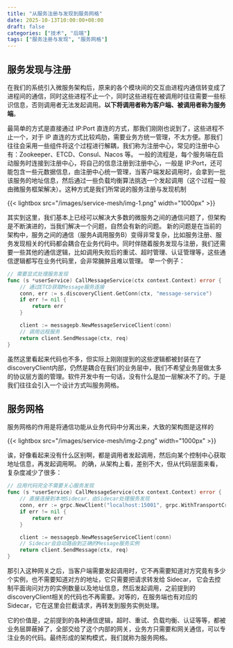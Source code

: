 ```yaml
---
title: "从服务注册与发现到服务网格"
date: 2025-10-13T10:00:00+08:00
draft: false
categories: ["技术", "后端"]
tags: ["服务注册与发现", "服务网格"]
---
```


## 服务发现与注册
在我们的系统引入微服务架构后，原来的各个模块间的交互由进程内通信转变成了进程间的通信，同时这些进程不止一个，同时这些进程在被调用时往往需要一些标识信息，否则调用者无法发起调用。**以下将调用者称为客户端、被调用者称为服务端**。

最简单的方式是直接通过 IP:Port 直连的方式，那我们刚刚也说到了，这些进程不止一个，对于 IP 直连的方式比较鸡肋，需要业务方统一管理，不太方便。那我们往往会采用一些组件将这个过程进行解耦，我们称为注册中心，常见的注册中心有：Zookeeper、ETCD、Consul、Nacos 等。
一般的流程是，每个服务端在启动服务时连接到注册中心，将自己的信息注册到注册中心，一般是 IP:Port，还可能包含一些元数据信息，由注册中心统一管理，当客户端发起调用时，会拿到一批该服务的地址信息，然后通过一些负载均衡算法挑选一个发起调用（这个过程一般由微服务框架解决）。这种方式是我们所常说的服务注册与发现机制

{{< lightbox src="/images/service-mesh/img-1.png" width="1000px" >}}

其实到这里，我们基本上已经可以解决大多数的微服务之间的通信问题了，但架构是不断演进的，当我们解决一个问题，自然会有新的问题。
新的问题是在当前的架构中，服务之间的通信（服务A调用服务B）变得非常复杂，比如服务注册、服务发现相关的代码都会耦合在业务代码中。同时伴随着服务发现与注册，我们还需要一些其他的通信逻辑，比如调用失败后的重试、超时管理、认证管理等，这些通信逻辑都写在业务代码里，会非常臃肿且难以管理。
举一个例子：
```go
// 需要显式处理服务发现
func (s *userService) CallMessageService(ctx context.Context) error {
    // 通过ETCD获取Message服务连接
    conn, err := s.discoveryClient.GetConn(ctx, "message-service")
    if err != nil {
        return err
    }

    client := messagepb.NewMessageServiceClient(conn)
    // 调用远程服务
    return client.SendMessage(ctx, req)
}
```

虽然这里看起来代码也不多，但实际上刚刚提到的这些逻辑都被封装在了discoveryClient内部，仍然是耦合在我们的业务层中，我们不希望业务层做太多的协议层方面的管理。软件开发中有一句话，没有什么是加一层解决不了的。于是我们往往会引入一个设计方式叫服务网格。

## 服务网格
服务网格的作用是将通信功能从业务代码中分离出来，大致的架构图是这样的

{{< lightbox src="/images/service-mesh/img-2.png" width="1000px" >}}

诶，好像看起来没有什么区别啊，都是调用者发起调用，然后向某个控制中心获取地址信息，再发起调用啊。
的确，从架构上看，差别不大，但从代码层面来看，复杂度减少了很多：

```go
// 应用代码完全不需要关心服务发现
func (s *userService) CallMessageService(ctx context.Context) error {
    // 直接连接到本地Sidecar，由Sidecar处理服务发现
    conn, err := grpc.NewClient("localhost:15001", grpc.WithTransportCredentials(insecure.NewCredentials()))
    if err != nil {
        return err
    }

    client := messagepb.NewMessageServiceClient(conn)
    // Sidecar会自动路由到正确的Message服务实例
    return client.SendMessage(ctx, req)
}
```

那引入这种网关之后，当客户端需要发起调用时，它不再需要知道对方究竟有多少个实例，也不需要知道对方的地址，它只需要把请求转发给 Sidecar， 它会去控制平面询问对方的实例数量以及地址信息，然后发起调用，之前提到的discoveryClient相关的代码也不再需要。对等的，在服务端也有对应的 Sidecar，它在这里会拦截请求，再转发到服务实例处理。

它的价值是，之前提到的各种通信逻辑，超时、重试、负载均衡、认证等等，都被业务层屏蔽掉了，全部交给了这个内部的网关，业务方只需要和网关通信，可以专注业务的代码。最终形成的架构模式，我们就称为服务网格。